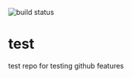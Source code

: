 ![build status](https://github.com/akbnsd/test/actions/workflows/build-tests.yml/badge.svg)

# test
test repo for testing github features


